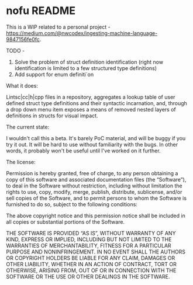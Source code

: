 # nofu README

This is a WIP related to a personal project - https://medium.com/@nwcodex/ingesting-machine-language-9847156fe0fc.

TODO - 

1. Solve the problem of struct definition identification (right now identification is limited to a few structured type definitions)
2. Add support for enum definiti`on


What it does:

Lintsc|cc|h|cpp files in a repository, aggregates a lookup table of user defined struct type definitions and their syntactic incarnation, and, through a drop down menu item exposes a means of removed nested layers of definitions in structs for visual impact.


The current state:

I wouldn't call this a beta. It's barely PoC material, and will be buggy if you try it out. It will be hard to use without familiarity with the bugs. In other words, it probably won't be useful until I've worked on it further.


The license:

Permission is hereby granted, free of charge, to any person obtaining a copy of this software and associated documentation files (the “Software”), to deal in the Software without restriction, including without limitation the rights to use, copy, modify, merge, publish, distribute, sublicense, and/or sell copies of the Software, and to permit persons to whom the Software is furnished to do so, subject to the following conditions:

The above copyright notice and this permission notice shall be included in all copies or substantial portions of the Software.

THE SOFTWARE IS PROVIDED “AS IS”, WITHOUT WARRANTY OF ANY KIND, EXPRESS OR IMPLIED, INCLUDING BUT NOT LIMITED TO THE WARRANTIES OF MERCHANTABILITY, FITNESS FOR A PARTICULAR PURPOSE AND NONINFRINGEMENT. IN NO EVENT SHALL THE AUTHORS OR COPYRIGHT HOLDERS BE LIABLE FOR ANY CLAIM, DAMAGES OR OTHER LIABILITY, WHETHER IN AN ACTION OF CONTRACT, TORT OR OTHERWISE, ARISING FROM, OUT OF OR IN CONNECTION WITH THE SOFTWARE OR THE USE OR OTHER DEALINGS IN THE SOFTWARE.

